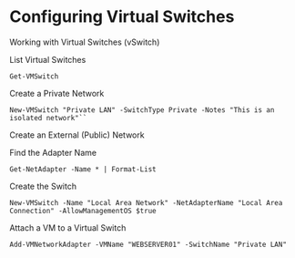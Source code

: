 # Configuring Virtual Switches

 Working with Virtual Switches (vSwitch)

 List Virtual Switches

    Get-VMSwitch

 Create a Private Network

    New-VMSwitch "Private LAN" -SwitchType Private -Notes "This is an isolated network"``

 Create an External (Public) Network

  Find the Adapter Name

    Get-NetAdapter -Name * | Format-List

 Create the Switch
    
    New-VMSwitch -Name "Local Area Network" -NetAdapterName "Local Area Connection" -AllowManagementOS $true

 Attach a VM to a Virtual Switch

    Add-VMNetworkAdapter -VMName "WEBSERVER01" -SwitchName "Private LAN"